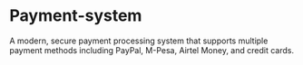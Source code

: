 # Payment-system
 A modern, secure payment processing system that supports multiple payment methods including PayPal, M-Pesa, Airtel Money, and credit cards.
